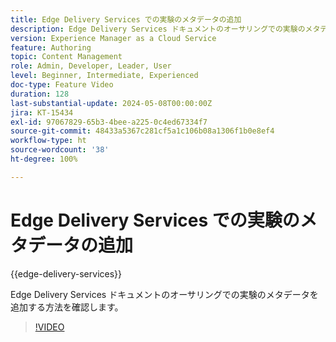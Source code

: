 ```yaml
---
title: Edge Delivery Services での実験のメタデータの追加
description: Edge Delivery Services ドキュメントのオーサリングでの実験のメタデータを追加する方法を確認します。
version: Experience Manager as a Cloud Service
feature: Authoring
topic: Content Management
role: Admin, Developer, Leader, User
level: Beginner, Intermediate, Experienced
doc-type: Feature Video
duration: 128
last-substantial-update: 2024-05-08T00:00:00Z
jira: KT-15434
exl-id: 97067829-65b3-4bee-a225-0c4ed67334f7
source-git-commit: 48433a5367c281cf5a1c106b08a1306f1b0e8ef4
workflow-type: ht
source-wordcount: '38'
ht-degree: 100%

---
```


# Edge Delivery Services での実験のメタデータの追加

{{edge-delivery-services}}

Edge Delivery Services ドキュメントのオーサリングでの実験のメタデータを追加する方法を確認します。

>[!VIDEO](https://video.tv.adobe.com/v/3440105/?learn=on&captions=jpn)
